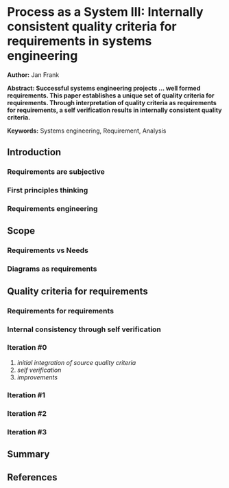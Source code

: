 # Process as a System III: Internally consistent quality criteria for requirements in systems engineering


**Author:** Jan Frank

**Abstract: Successful systems engineering projects ... well formed requirements. This paper establishes a unique set of quality criteria for requirements. Through interpretation of quality criteria as requirements for requirements, a self verification results in internally consistent quality criteria.** 

**Keywords:** Systems engineering, Requirement, Analysis

## Introduction
### Requirements are subjective
### First principles thinking
### Requirements engineering
## Scope
### Requirements vs Needs
### Diagrams as requirements 
## Quality criteria for requirements
### Requirements for requirements
### Internal consistency through self verification 
### Iteration #0
1. *initial integration of source quality criteria*
2. *self verification*
3. *improvements*
### Iteration #1
### Iteration #2
### Iteration #3
## Summary
## References